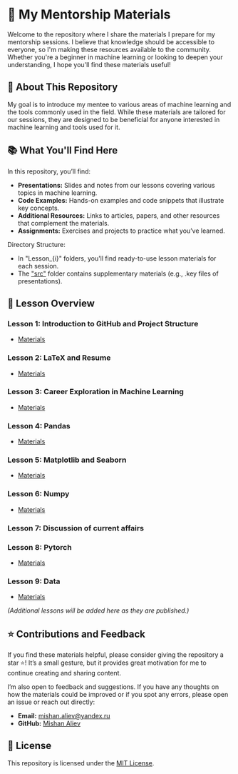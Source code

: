 # 🧠 My Mentorship Materials

Welcome to the repository where I share the materials I prepare for my mentorship sessions. I believe that knowledge should be accessible to everyone, so I'm making these resources available to the community. Whether you're a beginner in machine learning or looking to deepen your understanding, I hope you'll find these materials useful!

## 🏫 About This Repository

My goal is to introduce my mentee to various areas of machine learning and the tools commonly used in the field. While these materials are tailored for our sessions, they are designed to be beneficial for anyone interested in machine learning and tools used for it.

## 📚 What You'll Find Here

In this repository, you’ll find:
- **Presentations:** Slides and notes from our lessons covering various topics in machine learning.
- **Code Examples:** Hands-on examples and code snippets that illustrate key concepts.
- **Additional Resources:** Links to articles, papers, and other resources that complement the materials.
- **Assignments:** Exercises and projects to practice what you’ve learned.

Directory Structure:
- In "Lesson_{i}" folders, you'll find ready-to-use lesson materials for each session.
- The ["src"](./src/) folder contains supplementary materials (e.g., .key files of presentations).

## 📂 Lesson Overview

### Lesson 1: Introduction to GitHub and Project Structure
- [Materials](./Lesson_1/)
### Lesson 2: LaTeX and Resume
- [Materials](./Lesson_2/)
### Lesson 3: Career Exploration in Machine Learning
- [Materials](./Lesson_3/)
### Lesson 4: Pandas
- [Materials](./Lesson_4/)
### Lesson 5: Matplotlib and Seaborn
- [Materials](./Lesson_5/)
### Lesson 6: Numpy
- [Materials](./Lesson_6/)
### Lesson 7: Discussion of current affairs
### Lesson 8: Pytorch
- [Materials](./Lesson_8/)
### Lesson 9: Data
- [Materials](./Lesson_9/)

*(Additional lessons will be added here as they are published.)*

## ⭐ Contributions and Feedback

If you find these materials helpful, please consider giving the repository a star ⭐! It’s a small gesture, but it provides great motivation for me to continue creating and sharing content.

I’m also open to feedback and suggestions. If you have any thoughts on how the materials could be improved or if you spot any errors, please open an issue or reach out directly:
- **Email:** mishan.aliev@yandex.ru
- **GitHub:** [Mishan Aliev](https://github.com/thecrazymage)

## 📜 License

This repository is licensed under the [MIT License](./LICENSE).